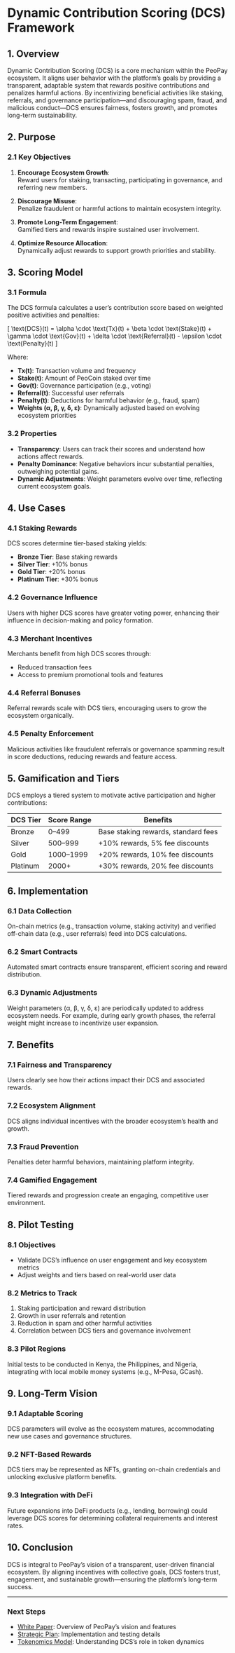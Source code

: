 # Dynamic Contribution Scoring (DCS) Framework

## 1. Overview

Dynamic Contribution Scoring (DCS) is a core mechanism within the PeoPay ecosystem. It aligns user behavior with the platform’s goals by providing a transparent, adaptable system that rewards positive contributions and penalizes harmful actions. By incentivizing beneficial activities like staking, referrals, and governance participation—and discouraging spam, fraud, and malicious conduct—DCS ensures fairness, fosters growth, and promotes long-term sustainability.

## 2. Purpose

### 2.1 Key Objectives

1. **Encourage Ecosystem Growth**:  
   Reward users for staking, transacting, participating in governance, and referring new members.
   
2. **Discourage Misuse**:  
   Penalize fraudulent or harmful actions to maintain ecosystem integrity.
   
3. **Promote Long-Term Engagement**:  
   Gamified tiers and rewards inspire sustained user involvement.
   
4. **Optimize Resource Allocation**:  
   Dynamically adjust rewards to support growth priorities and stability.

## 3. Scoring Model

### 3.1 Formula

The DCS formula calculates a user’s contribution score based on weighted positive activities and penalties:

\[
\text{DCS}(t) = \alpha \cdot \text{Tx}(t) + \beta \cdot \text{Stake}(t) + \gamma \cdot \text{Gov}(t) + \delta \cdot \text{Referral}(t) - \epsilon \cdot \text{Penalty}(t)
\]

Where:  
- **Tx(t)**: Transaction volume and frequency  
- **Stake(t)**: Amount of PeoCoin staked over time  
- **Gov(t)**: Governance participation (e.g., voting)  
- **Referral(t)**: Successful user referrals  
- **Penalty(t)**: Deductions for harmful behavior (e.g., fraud, spam)  
- **Weights (α, β, γ, δ, ε)**: Dynamically adjusted based on evolving ecosystem priorities

### 3.2 Properties

- **Transparency**: Users can track their scores and understand how actions affect rewards.
- **Penalty Dominance**: Negative behaviors incur substantial penalties, outweighing potential gains.
- **Dynamic Adjustments**: Weight parameters evolve over time, reflecting current ecosystem goals.

## 4. Use Cases

### 4.1 Staking Rewards

DCS scores determine tier-based staking yields:

- **Bronze Tier**: Base staking rewards  
- **Silver Tier**: +10% bonus  
- **Gold Tier**: +20% bonus  
- **Platinum Tier**: +30% bonus

### 4.2 Governance Influence

Users with higher DCS scores have greater voting power, enhancing their influence in decision-making and policy formation.

### 4.3 Merchant Incentives

Merchants benefit from high DCS scores through:

- Reduced transaction fees  
- Access to premium promotional tools and features

### 4.4 Referral Bonuses

Referral rewards scale with DCS tiers, encouraging users to grow the ecosystem organically.

### 4.5 Penalty Enforcement

Malicious activities like fraudulent referrals or governance spamming result in score deductions, reducing rewards and feature access.

## 5. Gamification and Tiers

DCS employs a tiered system to motivate active participation and higher contributions:

| **DCS Tier** | **Score Range** | **Benefits**                             |
|--------------|-----------------|-------------------------------------------|
| Bronze       | 0–499           | Base staking rewards, standard fees       |
| Silver       | 500–999         | +10% rewards, 5% fee discounts            |
| Gold         | 1000–1999       | +20% rewards, 10% fee discounts           |
| Platinum     | 2000+           | +30% rewards, 20% fee discounts           |

## 6. Implementation

### 6.1 Data Collection

On-chain metrics (e.g., transaction volume, staking activity) and verified off-chain data (e.g., user referrals) feed into DCS calculations.

### 6.2 Smart Contracts

Automated smart contracts ensure transparent, efficient scoring and reward distribution.

### 6.3 Dynamic Adjustments

Weight parameters (α, β, γ, δ, ε) are periodically updated to address ecosystem needs. For example, during early growth phases, the referral weight might increase to incentivize user expansion.

## 7. Benefits

### 7.1 Fairness and Transparency

Users clearly see how their actions impact their DCS and associated rewards.

### 7.2 Ecosystem Alignment

DCS aligns individual incentives with the broader ecosystem’s health and growth.

### 7.3 Fraud Prevention

Penalties deter harmful behaviors, maintaining platform integrity.

### 7.4 Gamified Engagement

Tiered rewards and progression create an engaging, competitive user environment.

## 8. Pilot Testing

### 8.1 Objectives

- Validate DCS’s influence on user engagement and key ecosystem metrics  
- Adjust weights and tiers based on real-world user data

### 8.2 Metrics to Track

1. Staking participation and reward distribution  
2. Growth in user referrals and retention  
3. Reduction in spam and other harmful activities  
4. Correlation between DCS tiers and governance involvement

### 8.3 Pilot Regions

Initial tests to be conducted in Kenya, the Philippines, and Nigeria, integrating with local mobile money systems (e.g., M-Pesa, GCash).

## 9. Long-Term Vision

### 9.1 Adaptable Scoring

DCS parameters will evolve as the ecosystem matures, accommodating new use cases and governance structures.

### 9.2 NFT-Based Rewards

DCS tiers may be represented as NFTs, granting on-chain credentials and unlocking exclusive platform benefits.

### 9.3 Integration with DeFi

Future expansions into DeFi products (e.g., lending, borrowing) could leverage DCS scores for determining collateral requirements and interest rates.

## 10. Conclusion

DCS is integral to PeoPay’s vision of a transparent, user-driven financial ecosystem. By aligning incentives with collective goals, DCS fosters trust, engagement, and sustainable growth—ensuring the platform’s long-term success.

---

### Next Steps

- [White Paper](../WhitePaper/PeoPay_White_Paper.md): Overview of PeoPay’s vision and features  
- [Strategic Plan](../Strategic_Plan/Strategic_Plan.md): Implementation and testing details  
- [Tokenomics Model](../Tokenomics_Model/Tokenomics_Model.md): Understanding DCS’s role in token dynamics
